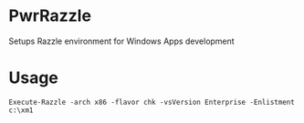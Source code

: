 # PwrRazzle
Setups Razzle environment for Windows Apps development

# Usage

```
Execute-Razzle -arch x86 -flavor chk -vsVersion Enterprise -Enlistment c:\xm1
```
